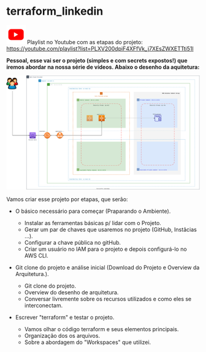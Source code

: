 # terraform_linkedin

<img src="youtube.png" width="50"/> Playlist no Youtube com as etapas do projeto: https://youtube.com/playlist?list=PLXV200dpiF4XFfVk_j7XEsZWXETTti51l

**Pessoal, esse vai ser o projeto (simples e com secrets expostos!) que iremos abordar na nossa série de vídeos. Abaixo o desenho da aquitetura:**

![diagrama](https://github.com/dellabeneta/terraform_linkedin/blob/master/004.drawio.svg)

Vamos criar esse projeto por etapas, que serão:

- O básico necessário para começar (Praparando o Ambiente).
  - Instalar as ferramentas básicas p/ lidar com o Projeto.
  - Gerar um par de chaves que usaremos no projeto (GitHub, Instâcias ...).
  - Configurar a chave pública no gitHub.
  - Criar um usuário no IAM para o projeto e depois configurá-lo no AWS CLI.
  
- Git clone do projeto e análise inicial (Download do Projeto e Overview da Arquitetura.).
  - Git clone do projeto.
  - Overview do desenho de arquitetura.
  - Conversar livremente sobre os recursos utilizados e como eles se interconectam.

- Escrever "terraform" e testar o projeto.
  - Vamos olhar o código terraform e seus elementos principais.
  - Organização dos os arquivos.
  - Sobre a abordagem do "Workspaces" que utilizei.
